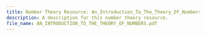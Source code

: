 ```yaml
---
title: Number Theory Resource: An_Introduction_To_The_Theory_Of_Numbers
description: A description for this number theory resource.
file_name: AN_INTRODUCTION_TO_THE_THEORY_OF_NUMBERS.pdf
---
```

